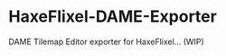 HaxeFlixel-DAME-Exporter
========================

DAME Tilemap Editor exporter for HaxeFlixel... (WIP)

